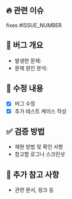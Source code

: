 ## 🔥 관련 이슈
fixes #ISSUE_NUMBER

## 🐞 버그 개요
- 발생한 문제: 
- 문제 원인 분석:
  
## 💜 수정 내용
- [x] 버그 수정
- [x] 추가 테스트 케이스 작성

## ✅ 검증 방법
- 재현 방법 및 확인 사항
- 참고할 로그나 스크린샷

## 👀 추가 참고 사항
- 관련 문서, 링크 등
